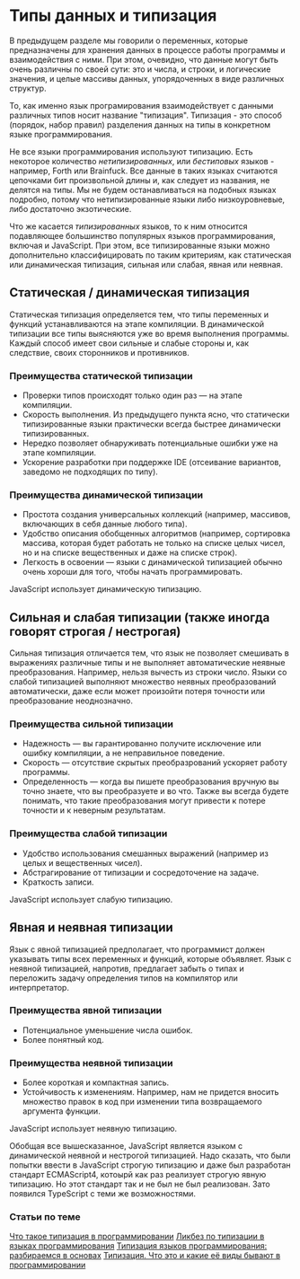 # Типы данных и типизация

В предыдущем разделе мы говорили о переменных, которые предназначены для хранения данных в процессе работы программы и взаимодействия с ними. При этом, очевидно, что данные могут быть очень различны по своей сути: это и числа, и строки, и логические значения, и целые массивы данных, упорядоченных в виде различных структур. 

То, как именно язык програмирования взаимодействует с данными различных типов носит название "типизация".
Типизация - это способ (порядок, набор правил) разделения данных на типы в конкретном языке программирования.

Не все языки программирования используют типизацию. Есть некоторое количество *нетипизированных*, или *бестиповых* языков - например, Forth или Brainfuck.‌ Все‌ ‌данные‌ ‌в‌ ‌таких‌ ‌языках‌ ‌считаются‌ ‌цепочками‌ ‌бит‌ ‌произвольной‌ ‌длины‌ ‌и,‌ как‌ следует‌ из‌ названия, не‌ делятся‌ на‌ типы. Мы не будем останавливаться на подобных языках подробно, потому что нетипизированные языки либо низкоуровневые, либо достаточно экзотические.

Что же касается *типизированных* языков, то к ним относится подавляющее большинство популярных языков программирования, включая и JavaScript. При этом, все типизированные языки можно дополнительно классифицировать по таким критериям, как статическая или динамическая типизация, сильная или слабая, явная или неявная.


## Статическая / динамическая типизация

Статическая типизация определяется тем, что типы переменных и функций устанавливаются на этапе компиляции. В динамической типизации все типы выясняются уже во время выполнения программы. Каждый способ имеет свои сильные и слабые стороны и, как следствие, своих сторонников и противников.

### Преимущества статической типизации

- Проверки типов происходят только один раз — на этапе компиляции.
- Скорость выполнения. Из предыдущего пункта ясно, что статически типизированные языки практически всегда быстрее динамически типизированных.
- Нередко позволяет обнаруживать потенциальные ошибки уже на этапе компиляции.
- Ускорение разработки при поддержке IDE (отсеивание вариантов, заведомо не подходящих по типу).

### Преимущества динамической типизации

- Простота создания универсальных коллекций (например, массивов, включающих в себя данные любого типа).
- Удобство описания обобщенных алгоритмов (например, сортировка массива, которая будет работать не только на списке целых чисел, но и на списке вещественных и даже на списке строк).
- Легкость в освоении — языки с динамической типизацией обычно очень хороши для того, чтобы начать программировать.

JavaScript использует динамическую типизацию.


## Сильная и слабая типизации (также иногда говорят строгая / нестрогая)

Сильная типизация отличается тем, что язык не позволяет смешивать в выражениях различные типы и не выполняет автоматические неявные преобразования. Например, нельзя вычесть из строки число. 
Языки со слабой типизацией выполняют множество неявных преобразований автоматически, даже если может произойти потеря точности или преобразование неоднозначно.

### Преимущества сильной типизации

- Надежность — вы гарантированно получите исключение или ошибку компиляции, а не неправильное поведение.
- Скорость — отсутствие скрытых преобразрований ускоряет работу программы.
- Определенность — когда вы пишете преобразования вручную вы точно знаете, что вы преобразуете и во что. Также вы всегда будете понимать, что такие преобразования могут привести к потере точности и к неверным результатам.

### Преимущества слабой типизации

- Удобство использования смешанных выражений (например из целых и вещественных чисел).
- Абстрагирование от типизации и сосредоточение на задаче.
- Краткость записи.

JavaScript использует слабую типизацию.


## Явная и неявная типизации

Язык с явной типизацией предполагает, что программист должен указывать типы всех переменных и функций, которые объявляет. 
Язык с неявной типизацией, напротив, предлагает забыть о типах и переложить задачу определения типов на компилятор или интерпретатор.

### Преимущества явной типизации

- Потенциальное уменьшение числа ошибок.
- Более понятный код.

### Преимущества неявной типизации

- Более короткая и компактная запись.
- Устойчивость к изменениям. Например, нам не придется вносить множество правок в код при изменении типа возвращаемого аргумента функции.

JavaScript использует неявную типизацию.

Обобщая все вышесказанное, JavaScript является языком с динамической неявной и нестрогой типизацией.
Надо сказать, что были попытки ввести в JavaScript строгую типизацию и даже был разработан стандарт ECMAScript4, котоырй как раз реализует строгую явную типизацию. Но этот стандарт так и не был не был реализован.
Зато появился TypeScript с теми же возможностями.


### Статьи по теме

[Что такое типизация в программировании](https://skillbox.ru/media/code/chto_takoe_tipizatsiya_v_programmirovanii/)
[Ликбез по типизации в языках программирования](https://habr.com/ru/post/161205/)
[Типизация языков программирования: разбираемся в основах](https://tproger.ru/explain/tipizacija-jazykov-programmirovanija-razbiraemsja-v-osnovah/)
[Типизация. Что это и какие её виды бывают в программировании](http://fkn.ktu10.com/?q=node/10448)
